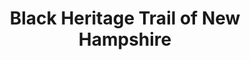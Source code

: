 ---
layout: repo
title: "Black Heritage Trail of New Hampshire
"
id: 6010
permalink: repos/6010/
---